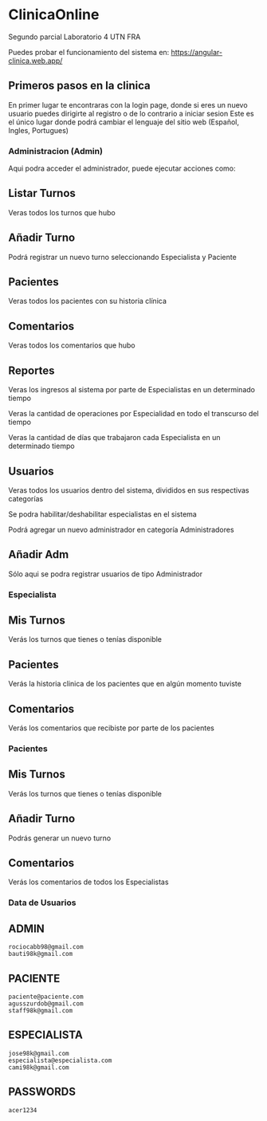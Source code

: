 # ClinicaOnline

Segundo parcial Laboratorio 4 UTN FRA

Puedes probar el funcionamiento del sistema en: https://angular-clinica.web.app/

## Primeros pasos en la clinica

En primer lugar te encontraras con la login page, donde si eres un nuevo usuario puedes dirigirte al registro o de lo contrario a iniciar sesion
Este es el único lugar donde podrá cambiar el lenguaje del sitio web (Español, Ingles, Portugues)


### Administracion (Admin)

Aqui podra acceder el administrador, puede ejecutar acciones como:

## Listar Turnos

Veras todos los turnos que hubo

## Añadir Turno

Podrá registrar un nuevo turno seleccionando Especialista y Paciente

## Pacientes

Veras todos los pacientes con su historia clínica

## Comentarios

Veras todos los comentarios que hubo

## Reportes

Veras los ingresos al sistema por parte de Especialistas en un determinado tiempo

Veras la cantidad de operaciones por Especialidad en todo el transcurso del tiempo

Veras la cantidad de días que trabajaron cada Especialista en un determinado tiempo

## Usuarios

Veras todos los usuarios dentro del sistema, divididos en sus respectivas categorías

Se podra habilitar/deshabilitar especialistas en el sistema

Podrá agregar un nuevo administrador en categoría Administradores

## Añadir Adm

Sólo aqui se podra registrar usuarios de tipo Administrador

### Especialista

## Mis Turnos

Verás los turnos que tienes o tenías disponible

## Pacientes

Verás la historia clinica de los pacientes que en algún momento tuviste

## Comentarios

Verás los comentarios que recibiste por parte de los pacientes

### Pacientes

## Mis Turnos

Verás los turnos que tienes o tenías disponible

## Añadir Turno

Podrás generar un nuevo turno

## Comentarios

Verás los comentarios de todos los Especialistas

### Data de Usuarios

## ADMIN
    rociocabb98@gmail.com  
    bauti98k@gmail.com  


## PACIENTE
    paciente@paciente.com
    agusszurdob@gmail.com
    staff98k@gmail.com


## ESPECIALISTA
    jose98k@gmail.com
    especialista@especialista.com
    cami98k@gmail.com

## PASSWORDS
    acer1234